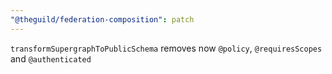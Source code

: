 ```yaml
---
"@theguild/federation-composition": patch
---
```


`transformSupergraphToPublicSchema` removes now `@policy`, `@requiresScopes` and `@authenticated`
